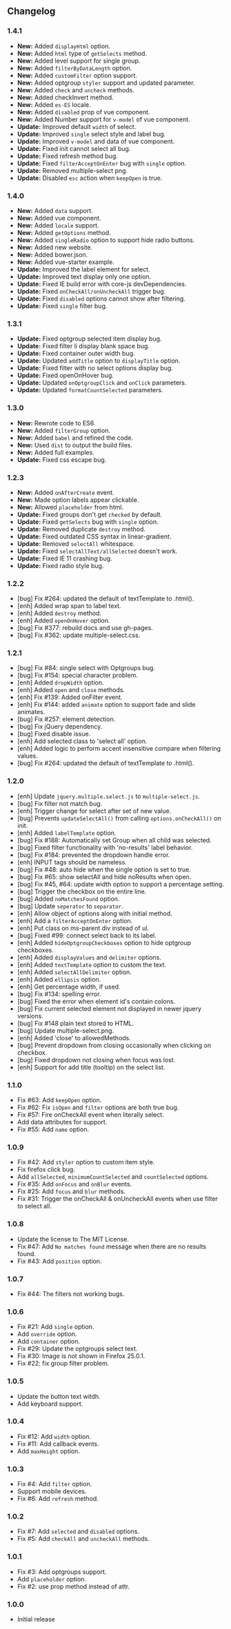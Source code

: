 ## Changelog

### 1.4.1

- **New:** Added `displayHtml` option.
- **New:** Added `html` type of `getSelects` method.
- **New:** Added level support for single group.
- **New:** Added `filterByDataLength` option.
- **New:** Added `customFilter` option support.
- **New:** Added optgroup `styler` support and updated parameter.
- **New:** Added `check` and `uncheck` methods.
- **New:** Added checkInvert method.
- **New:** Added `es-ES` locale.
- **New:** Added `disabled` prop of vue component.
- **New:** Added Number support for `v-model` of vue component.
- **Update:** Improved default `width` of select.
- **Update:** Improved `single` select style and label bug.
- **Update:** Improved `v-model` and data of vue component.
- **Update:** Fixed init cannot select all bug.
- **Update:** Fixed refresh method bug.
- **Update:** Fixed `filterAcceptOnEnter` bug with `single` option.
- **Update:** Removed multiple-select png.
- **Update:** Disabled `esc` action when `keepOpen` is true.

### 1.4.0

- **New:** Added `data` support.
- **New:** Added vue component.
- **New:** Added `locale` support.
- **New:** Added `getOptions` method.
- **New:** Added `singleRadio` option to support hide radio buttons.
- **New:** Added new website.
- **New:** Added bower.json.
- **New:** Added vue-starter example.
- **Update:** Improved the label element for select.
- **Update:** Improved text display only one option.
- **Update:** Fixed IE build error with core-js devDependencies.
- **Update:** Fixed `onCheckAll/onUncheckAll` trigger bug.
- **Update:** Fixed `disabled` options cannot show after filtering.
- **Update:** Fixed `single` filter bug.

### 1.3.1

- **Update:** Fixed optgroup selected item display bug.
- **Update:** Fixed filter li display blank space bug.
- **Update:** Fixed container outer width bug.
- **Update:** Updated `addTitle` option to `displayTitle` option.
- **Update:** Fixed filter with no select options display bug.
- **Update:** Fixed openOnHover bug.
- **Update:** Updated `onOptgroupClick` and `onClick` parameters.
- **Update:** Updated `formatCountSelected` parameters.

### 1.3.0

- **New:** Rewrote code to ES6.
- **New:** Added `filterGroup` option.
- **New:** Added `babel` and refined the code.
- **New:** Used `dist` to output the build files.
- **New:** Added full examples.
- **Update:** Fixed css escape bug.

### 1.2.3

- **New:** Added `onAfterCreate` event.
- **New:** Made option labels appear clickable.
- **New:** Allowed `placeholder` from html.
- **Update:** Fixed groups don't get `checked` by default.
- **Update:** Fixed `getSelects` bug with `single` option.
- **Update:** Removed duplicate `destroy` method.
- **Update:** Fixed outdated CSS syntax in linear-gradient.
- **Update:** Removed `selectAll` whitespace.
- **Update:** Fixed `selectAllText/allSelected` doesn't work.
- **Update:** Fixed IE 11 crashing bug.
- **Update:** Fixed radio style bug.

### 1.2.2

* [bug] Fix #264: updated the default of textTemplate to .html().
* [enh] Added wrap span to label text.
* [enh] Added `destroy` method.
* [enh] Added `openOnHover` option.
* [bug] Fix #377: rebuild docs and use gh-pages.
* [bug] Fix #362: update multiple-select.css.

### 1.2.1

* [bug] Fix #84: single select with Optgroups bug.
* [bug] Fix #154: special character problem.
* [enh] Added `dropWidth` option.
* [enh] Added `open` and `close` methods.
* [enh] Fix #139: Added onFilter event.
* [enh] Fix #144: added `animate` option to support fade and slide animates.
* [bug] Fix #257: <label> element detection.
* [bug] Fix jQuery dependency.
* [bug] Fixed disable issue.
* [enh] Add selected class to 'select all' option.
* [enh] Added logic to perform accent insensitive compare when filtering values.
* [bug] Fix #264: updated the default of textTemplate to .html().

### 1.2.0

* [enh] Update `jquery.multiple.select.js` to `multiple-select.js`.
* [bug] Fix filter not match bug.
* [enh] Trigger change for select after set of new value.
* [bug] Prevents `updateSelectAll()` from calling `options.onCheckAll()` on init.
* [enh] Added `labelTemplate` option.
* [bug] Fix #188: Automatically set Group when all child was selected.
* [bug] Fixed filter functionality with 'no-results' label behavior.
* [bug] Fix #184: prevented the dropdown handle error.
* [enh] INPUT tags should be nameless.
* [bug] Fix #48: auto hide when the single option is set to true.
* [bug] Fix #65: show selectAll and hide noResults when open.
* [bug] Fix #45, #64: update width option to support a percentage setting.
* [bug] Trigger the checkbox on the entire line.
* [bug] Added `noMatchesFound` option.
* [bug] Update `seperator` to `separator`.
* [enh] Allow object of options along with initial method.
* [enh] Add a `filterAcceptOnEnter` option.
* [enh] Put class on ms-parent div instead of ul.
* [bug] Fixed #99: connect select back to its label.
* [enh] Added `hideOptgroupCheckboxes` option to hide optgroup checkboxes.
* [enh] Added `displayValues` and `delimiter` options.
* [enh] Added `textTemplate` option to custom the text.
* [enh] Added `selectAllDelimiter` option.
* [enh] Added `ellipsis` option.
* [enh] Get percentage width, if used.
* [bug] Fix #134: spelling error.
* [bug] Fixed the error when element id's contain colons.
* [bug] Fix current selected element not displayed in newer jquery versions.
* [bug] Fix #148 plain text stored to HTML.
* [bug] Update multiple-select.png.
* [enh] Added 'close' to allowedMethods.
* [bug] Prevent dropdown from closing occasionally when clicking on checkbox.
* [bug] Fixed dropdown not closing when focus was lost.
* [enh] Support for add title (tooltip) on the select list.

### 1.1.0

* Fix #63: Add ```keepOpen``` option.
* Fix #62: Fix ```isOpen``` and ```filter``` options are both true bug.
* Fix #57: Fire onCheckAll event when literally select.
* Add data attributes for support.
* Fix #55: Add ```name``` option.

### 1.0.9

* Fix #42: Add ```styler``` option to custom item style.
* Fix firefox click bug.
* Add ```allSelected```, ```minimumCountSelected``` and ```countSelected``` options.
* Fix #35: Add ```onFocus``` and ```onBlur``` events.
* Fix #25: Add ```focus``` and ```blur``` methods.
* Fix #31: Trigger the onCheckAll & onUncheckAll events when use filter to select all.

### 1.0.8

* Update the license to The MIT License.
* Fix #47: Add ```No matches found``` message when there are no results found.
* Fix #43: Add ```position``` option.

### 1.0.7

* Fix #44: The filters not working bugs.

### 1.0.6

* Fix #21: Add ```single``` option.
* Add ```override``` option.
* Add ```container``` option.
* Fix #29: Update the optgroups select text.
* Fix #30: Image is not shown in Firefox 25.0.1.
* Fix #22: fix group filter problem.

### 1.0.5

* Update the button text witdh.
* Add keyboard support.

### 1.0.4

* Fix #12: Add ```width``` option.
* Fix #11: Add callback events.
* Add ```maxHeight``` option.

### 1.0.3

* Fix #4: Add ```filter``` option.
* Support mobile devices.
* Fix #6: Add ```refresh``` method.

### 1.0.2

* Fix #7: Add ```selected``` and ```disabled``` options.
* Fix #5: Add ```checkAll``` and ```uncheckAll``` methods.

### 1.0.1

* Fix #3: Add optgroups support.
* Add ```placeholder``` option.
* Fix #2: use prop method instead of attr.

### 1.0.0

* Initial release
